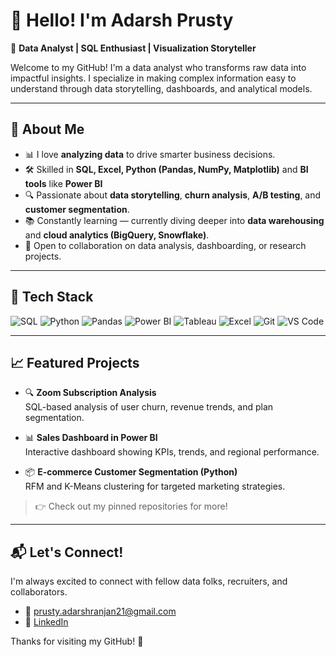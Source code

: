 # 👋 Hello! I'm Adarsh Prusty

🎯 **Data Analyst | SQL Enthusiast | Visualization Storyteller**

Welcome to my GitHub! I'm a data analyst who transforms raw data into impactful insights. I specialize in making complex information easy to understand through data storytelling, dashboards, and analytical models.

---

## 🚀 About Me

- 📊 I love **analyzing data** to drive smarter business decisions.
- 🛠️ Skilled in **SQL, Excel, Python (Pandas, NumPy, Matplotlib)** and **BI tools** like **Power BI** 
- 🔍 Passionate about **data storytelling**, **churn analysis**, **A/B testing**, and **customer segmentation**.
- 📚 Constantly learning — currently diving deeper into **data warehousing** and **cloud analytics (BigQuery, Snowflake)**.
- 🤝 Open to collaboration on data analysis, dashboarding, or research projects.

---

## 🧰 Tech Stack

![SQL](https://img.shields.io/badge/-SQL-000?&logo=MySQL&logoColor=white)
![Python](https://img.shields.io/badge/-Python-000?&logo=Python)
![Pandas](https://img.shields.io/badge/-Pandas-000?&logo=pandas)
![Power BI](https://img.shields.io/badge/-Power%20BI-000?&logo=Power%20BI&logoColor=yellow)
![Tableau](https://img.shields.io/badge/-Tableau-000?&logo=Tableau)
![Excel](https://img.shields.io/badge/-Excel-000?&logo=Microsoft-Excel)
![Git](https://img.shields.io/badge/-Git-000?&logo=Git)
![VS Code](https://img.shields.io/badge/-VS%20Code-000?&logo=Visual%20Studio%20Code)

---

## 📈 Featured Projects

- 🔍 **Zoom Subscription Analysis**  
  SQL-based analysis of user churn, revenue trends, and plan segmentation.

- 📊 **Sales Dashboard in Power BI**  
  Interactive dashboard showing KPIs, trends, and regional performance.

- 📦 **E-commerce Customer Segmentation (Python)**  
  RFM and K-Means clustering for targeted marketing strategies.

> 👉 Check out my pinned repositories for more!

---

## 📬 Let's Connect!

I'm always excited to connect with fellow data folks, recruiters, and collaborators.

- 📧 [prusty.adarshranjan21@gmail.com](mailto:prusty.adarshranjan21@gmail.com)  
- 💼 [LinkedIn](https://www.linkedin.com/in/adarsh-prusty-746082204/)  


Thanks for visiting my GitHub! 🚀
